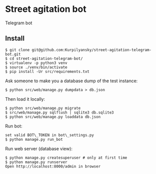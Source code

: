 Street agitation bot
=======

Telegram bot

## Install

    $ git clone git@github.com:Kurpilyansky/street-agitation-telegram-bot.git
    $ cd street-agitation-telegram-bot/
    $ virtualenv -p python3 venv
    $ source ./venv/bin/activate
    $ pip install -Ur src/requirements.txt

Ask someone to make you a database dump of the test instance:

    $ python src/web/manage.py dumpdata > db.json

Then load it locally:

    $ python src/web/manage.py migrate
    $ src/web/manage.py sqlflush | sqlite3 db.sqlite3
    $ python src/web/manage.py loaddata db.json

Run bot:

    set valid BOT\_TOKEN in bot\_settings.py
    $ python manage.py run_bot
   
Run web server (database view):

    $ python manage.py createsuperuser # only at first time
    $ python manage.py runserver
    Open http://localhost:8000/admin in browser
